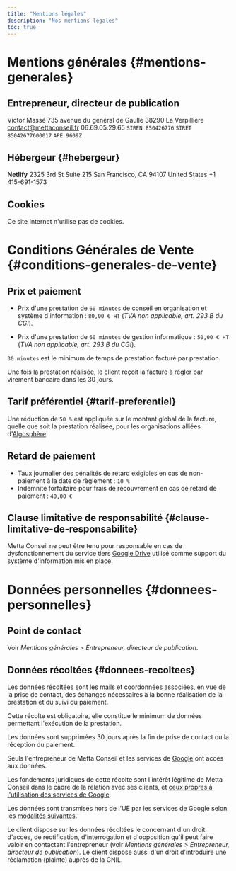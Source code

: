```yaml
---
title: "Mentions légales"
description: "Nos mentions légales"
toc: true
---
```


# Mentions générales {#mentions-generales}
## Entrepreneur, directeur de publication
Victor Massé
735 avenue du général de Gaulle
38290 La Verpillière
contact@mettaconseil.fr
06.69.05.29.65
`SIREN 850426776`
`SIRET 85042677600017`
`APE 9609Z`

## Hébergeur {#hebergeur}
**Netlify**
2325 3rd St Suite 215
San Francisco, CA 94107
United States
+1 415-691-1573

## Cookies
Ce site Internet n'utilise pas de cookies.

# Conditions Générales de Vente {#conditions-generales-de-vente}
## Prix et paiement
- Prix d'une prestation de `60 minutes` de conseil en organisation et système d'information : `80,00 € HT` (*TVA non applicable, art. 293 B du CGI*).

- Prix d'une prestation de `60 minutes` de gestion informatique : `50,00 € HT` (*TVA non applicable, art. 293 B du CGI*).

`30 minutes` est le minimum de temps de prestation facturé par prestation.

Une fois la prestation réalisée, le client reçoit la facture à régler par virement bancaire dans les 30 jours.

## Tarif préférentiel {#tarif-preferentiel}
Une réduction de `50 %` est appliquée sur le montant global de la facture, quelle que soit la prestation réalisée, pour les organisations alliées d'[Algosphère](https://algosphere.org/fr/).

## Retard de paiement
- Taux journalier des pénalités de retard exigibles en cas de non-paiement à la date de règlement : `10 %`
- Indemnité forfaitaire pour frais de recouvrement en cas de retard de paiement : `40,00 €`

## Clause limitative de responsabilité {#clause-limitative-de-responsabilite}
Metta Conseil ne peut être tenu pour responsable en cas de dysfonctionnement du service tiers [Google Drive](https://www.google.fr/drive/apps.html) utilisé comme support du système d'information mis en place.

# Données personnelles {#donnees-personnelles}
## Point de contact
Voir *Mentions générales* > *Entrepreneur, directeur de publication*.

## Données récoltées {#donnees-recoltees}
Les données récoltées sont les mails et coordonnées associées, en vue de la prise de contact, des échanges nécessaires à la bonne réalisation de la prestation et du suivi du paiement.

Cette récolte est obligatoire, elle constitue le minimum de données permettant l'exécution de la prestation.

Les données sont supprimées 30 jours après la fin de prise de contact ou la réception du paiement.

Seuls l'entrepreneur de Metta Conseil et les services de [Google](https://about.google/) ont accès aux données.

Les fondements juridiques de cette récolte sont l'intérêt légitime de Metta Conseil dans le cadre de la relation avec ses clients, et [ceux propres à l'utilisation des services de Google](https://policies.google.com/privacy).

Les données sont transmises hors de l'UE par les services de Google selon les [modalités suivantes](https://policies.google.com/privacy/frameworks).

Le client dispose sur les données récoltées le concernant d'un droit d'accès, de rectification, d'interrogation et d'opposition qu'il peut faire valoir en contactant l'entrepreneur (voir *Mentions générales* > *Entrepreneur, directeur de publication*). Le client dispose aussi d'un droit d'introduire une réclamation (plainte) auprès de la CNIL.

